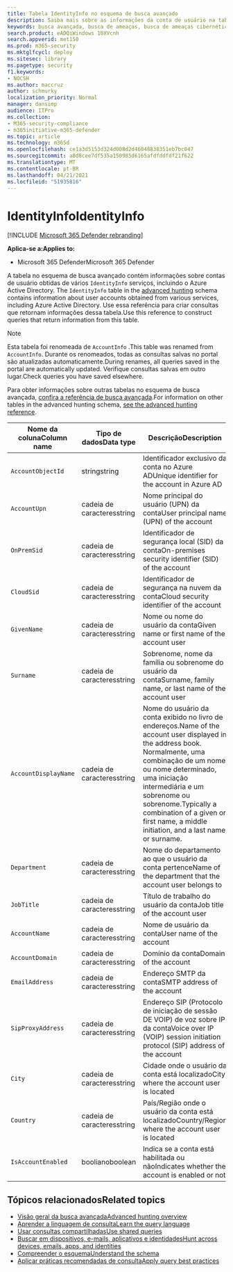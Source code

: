 ```yaml
---
title: Tabela IdentityInfo no esquema de busca avançado
description: Saiba mais sobre as informações da conta de usuário na tabela IdentityInfo do esquema de busca avançado
keywords: busca avançada, busca de ameaças, busca de ameaças cibernéticas, Microsoft 365 Defender, microsoft 365, m365, pesquisa, consulta, telemetria, referência de esquema, kusto, tabela, coluna, tipo de dados, descrição, AccountInfo, IdentityInfo, conta
search.product: eADQiWindows 10XVcnh
search.appverid: met150
ms.prod: m365-security
ms.mktglfcycl: deploy
ms.sitesec: library
ms.pagetype: security
f1.keywords:
- NOCSH
ms.author: maccruz
author: schmurky
localization_priority: Normal
manager: dansimp
audience: ITPro
ms.collection:
- M365-security-compliance
- m365initiative-m365-defender
ms.topic: article
ms.technology: m365d
ms.openlocfilehash: ce1a3d5153d324d008d2d46048838351eb7bc047
ms.sourcegitcommit: a8d8cee7df535a150985d6165afdfddfdf21f622
ms.translationtype: MT
ms.contentlocale: pt-BR
ms.lasthandoff: 04/21/2021
ms.locfileid: "51935816"
---
```

# <a name="identityinfo"></a><span data-ttu-id="106aa-104">IdentityInfo</span><span class="sxs-lookup"><span data-stu-id="106aa-104">IdentityInfo</span></span>

[!INCLUDE [Microsoft 365 Defender rebranding](../includes/microsoft-defender.md)]


<span data-ttu-id="106aa-105">**Aplica-se a:**</span><span class="sxs-lookup"><span data-stu-id="106aa-105">**Applies to:**</span></span>
- <span data-ttu-id="106aa-106">Microsoft 365 Defender</span><span class="sxs-lookup"><span data-stu-id="106aa-106">Microsoft 365 Defender</span></span>

<span data-ttu-id="106aa-107">A tabela no esquema de busca avançado contém informações sobre contas de usuário obtidas de vários `IdentityInfo` serviços, incluindo o Azure Active Directory. [](advanced-hunting-overview.md)</span><span class="sxs-lookup"><span data-stu-id="106aa-107">The `IdentityInfo` table in the [advanced hunting](advanced-hunting-overview.md) schema contains information about user accounts obtained from various services, including Azure Active Directory.</span></span> <span data-ttu-id="106aa-108">Use essa referência para criar consultas que retornam informações dessa tabela.</span><span class="sxs-lookup"><span data-stu-id="106aa-108">Use this reference to construct queries that return information from this table.</span></span>

>[!NOTE]
><span data-ttu-id="106aa-109">Esta tabela foi renomeada de `AccountInfo` .</span><span class="sxs-lookup"><span data-stu-id="106aa-109">This table was renamed from `AccountInfo`.</span></span> <span data-ttu-id="106aa-110">Durante os renomeados, todas as consultas salvas no portal são atualizadas automaticamente.</span><span class="sxs-lookup"><span data-stu-id="106aa-110">During renames, all queries saved in the portal are automatically updated.</span></span> <span data-ttu-id="106aa-111">Verifique consultas salvas em outro lugar.</span><span class="sxs-lookup"><span data-stu-id="106aa-111">Check queries you have saved elsewhere.</span></span>

<span data-ttu-id="106aa-112">Para obter informações sobre outras tabelas no esquema de busca avançada, [confira a referência de busca avançada](advanced-hunting-schema-tables.md).</span><span class="sxs-lookup"><span data-stu-id="106aa-112">For information on other tables in the advanced hunting schema, [see the advanced hunting reference](advanced-hunting-schema-tables.md).</span></span>

| <span data-ttu-id="106aa-113">Nome da coluna</span><span class="sxs-lookup"><span data-stu-id="106aa-113">Column name</span></span> | <span data-ttu-id="106aa-114">Tipo de dados</span><span class="sxs-lookup"><span data-stu-id="106aa-114">Data type</span></span> | <span data-ttu-id="106aa-115">Descrição</span><span class="sxs-lookup"><span data-stu-id="106aa-115">Description</span></span> |
|-------------|-----------|-------------|
| `AccountObjectId` | <span data-ttu-id="106aa-116">string</span><span class="sxs-lookup"><span data-stu-id="106aa-116">string</span></span> | <span data-ttu-id="106aa-117">Identificador exclusivo da conta no Azure AD</span><span class="sxs-lookup"><span data-stu-id="106aa-117">Unique identifier for the account in Azure AD</span></span> |
| `AccountUpn` | <span data-ttu-id="106aa-118">cadeia de caracteres</span><span class="sxs-lookup"><span data-stu-id="106aa-118">string</span></span> | <span data-ttu-id="106aa-119">Nome principal do usuário (UPN) da conta</span><span class="sxs-lookup"><span data-stu-id="106aa-119">User principal name (UPN) of the account</span></span> |
| `OnPremSid` | <span data-ttu-id="106aa-120">cadeia de caracteres</span><span class="sxs-lookup"><span data-stu-id="106aa-120">string</span></span> | <span data-ttu-id="106aa-121">Identificador de segurança local (SID) da conta</span><span class="sxs-lookup"><span data-stu-id="106aa-121">On-premises security identifier (SID) of the account</span></span> |
| `CloudSid` | <span data-ttu-id="106aa-122">cadeia de caracteres</span><span class="sxs-lookup"><span data-stu-id="106aa-122">string</span></span> | <span data-ttu-id="106aa-123">Identificador de segurança na nuvem da conta</span><span class="sxs-lookup"><span data-stu-id="106aa-123">Cloud security identifier of the account</span></span> |
| `GivenName` | <span data-ttu-id="106aa-124">cadeia de caracteres</span><span class="sxs-lookup"><span data-stu-id="106aa-124">string</span></span> | <span data-ttu-id="106aa-125">Nome ou nome do usuário da conta</span><span class="sxs-lookup"><span data-stu-id="106aa-125">Given name or first name of the account user</span></span> |
| `Surname` | <span data-ttu-id="106aa-126">cadeia de caracteres</span><span class="sxs-lookup"><span data-stu-id="106aa-126">string</span></span> | <span data-ttu-id="106aa-127">Sobrenome, nome da família ou sobrenome do usuário da conta</span><span class="sxs-lookup"><span data-stu-id="106aa-127">Surname, family name, or last name of the account user</span></span> |
| `AccountDisplayName` | <span data-ttu-id="106aa-128">cadeia de caracteres</span><span class="sxs-lookup"><span data-stu-id="106aa-128">string</span></span> | <span data-ttu-id="106aa-129">Nome do usuário da conta exibido no livro de endereços.</span><span class="sxs-lookup"><span data-stu-id="106aa-129">Name of the account user displayed in the address book.</span></span> <span data-ttu-id="106aa-130">Normalmente, uma combinação de um nome ou nome determinado, uma iniciação intermediária e um sobrenome ou sobrenome.</span><span class="sxs-lookup"><span data-stu-id="106aa-130">Typically a combination of a given or first name, a middle initiation, and a last name or surname.</span></span> |
| `Department` | <span data-ttu-id="106aa-131">cadeia de caracteres</span><span class="sxs-lookup"><span data-stu-id="106aa-131">string</span></span> | <span data-ttu-id="106aa-132">Nome do departamento ao que o usuário da conta pertence</span><span class="sxs-lookup"><span data-stu-id="106aa-132">Name of the department that the account user belongs to</span></span> |
| `JobTitle` | <span data-ttu-id="106aa-133">cadeia de caracteres</span><span class="sxs-lookup"><span data-stu-id="106aa-133">string</span></span> | <span data-ttu-id="106aa-134">Título de trabalho do usuário da conta</span><span class="sxs-lookup"><span data-stu-id="106aa-134">Job title of the account user</span></span> |
| `AccountName` | <span data-ttu-id="106aa-135">cadeia de caracteres</span><span class="sxs-lookup"><span data-stu-id="106aa-135">string</span></span> | <span data-ttu-id="106aa-136">Nome de usuário da conta</span><span class="sxs-lookup"><span data-stu-id="106aa-136">User name of the account</span></span> |
| `AccountDomain` | <span data-ttu-id="106aa-137">cadeia de caracteres</span><span class="sxs-lookup"><span data-stu-id="106aa-137">string</span></span> | <span data-ttu-id="106aa-138">Domínio da conta</span><span class="sxs-lookup"><span data-stu-id="106aa-138">Domain of the account</span></span> |
| `EmailAddress` | <span data-ttu-id="106aa-139">cadeia de caracteres</span><span class="sxs-lookup"><span data-stu-id="106aa-139">string</span></span> | <span data-ttu-id="106aa-140">Endereço SMTP da conta</span><span class="sxs-lookup"><span data-stu-id="106aa-140">SMTP address of the account</span></span> |
| `SipProxyAddress` | <span data-ttu-id="106aa-141">cadeia de caracteres</span><span class="sxs-lookup"><span data-stu-id="106aa-141">string</span></span> | <span data-ttu-id="106aa-142">Endereço SIP (Protocolo de iniciação de sessão DE VOIP) de voz sobre IP da conta</span><span class="sxs-lookup"><span data-stu-id="106aa-142">Voice over IP (VOIP) session initiation protocol (SIP) address of the account</span></span> |
| `City` | <span data-ttu-id="106aa-143">cadeia de caracteres</span><span class="sxs-lookup"><span data-stu-id="106aa-143">string</span></span> | <span data-ttu-id="106aa-144">Cidade onde o usuário da conta está localizado</span><span class="sxs-lookup"><span data-stu-id="106aa-144">City where the account user is located</span></span> |
| `Country` | <span data-ttu-id="106aa-145">cadeia de caracteres</span><span class="sxs-lookup"><span data-stu-id="106aa-145">string</span></span> | <span data-ttu-id="106aa-146">País/Região onde o usuário da conta está localizado</span><span class="sxs-lookup"><span data-stu-id="106aa-146">Country/Region where the account user is located</span></span> |
| `IsAccountEnabled` | <span data-ttu-id="106aa-147">booliano</span><span class="sxs-lookup"><span data-stu-id="106aa-147">boolean</span></span> | <span data-ttu-id="106aa-148">Indica se a conta está habilitada ou não</span><span class="sxs-lookup"><span data-stu-id="106aa-148">Indicates whether the account is enabled or not</span></span> |

## <a name="related-topics"></a><span data-ttu-id="106aa-149">Tópicos relacionados</span><span class="sxs-lookup"><span data-stu-id="106aa-149">Related topics</span></span>
- [<span data-ttu-id="106aa-150">Visão geral da busca avançada</span><span class="sxs-lookup"><span data-stu-id="106aa-150">Advanced hunting overview</span></span>](advanced-hunting-overview.md)
- [<span data-ttu-id="106aa-151">Aprender a linguagem de consulta</span><span class="sxs-lookup"><span data-stu-id="106aa-151">Learn the query language</span></span>](advanced-hunting-query-language.md)
- [<span data-ttu-id="106aa-152">Usar consultas compartilhadas</span><span class="sxs-lookup"><span data-stu-id="106aa-152">Use shared queries</span></span>](advanced-hunting-shared-queries.md)
- [<span data-ttu-id="106aa-153">Buscar em dispositivos, e-mails, aplicativos e identidades</span><span class="sxs-lookup"><span data-stu-id="106aa-153">Hunt across devices, emails, apps, and identities</span></span>](advanced-hunting-query-emails-devices.md)
- [<span data-ttu-id="106aa-154">Compreender o esquema</span><span class="sxs-lookup"><span data-stu-id="106aa-154">Understand the schema</span></span>](advanced-hunting-schema-tables.md)
- [<span data-ttu-id="106aa-155">Aplicar práticas recomendadas de consulta</span><span class="sxs-lookup"><span data-stu-id="106aa-155">Apply query best practices</span></span>](advanced-hunting-best-practices.md)
